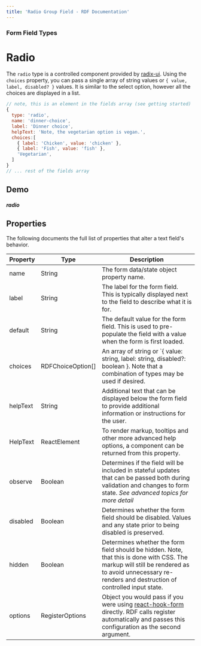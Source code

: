 ```yaml
---
title: 'Radio Group Field - RDF Documentation'
---
```


### Form Field Types

# Radio

The `radio` type is a controlled component provided by [radix-ui](https://www.radix-ui.com/docs/primitives/components/radio-group). Using the `choices` property, you can pass a single array of string values or `{ value, label, disabled? }` values. It is similar to the select option, however all the choices are displayed in a list.

```js
// note, this is an element in the fields array (see getting started)
{
  type: 'radio',
  name: 'dinner-choice',
  label: 'Dinner choice',
  helpText: 'Note, the vegetarian option is vegan.',
  choices:[
    { label: 'Chicken', value: 'chicken' },
    { label: 'Fish', value: 'fish' },
    'Vegetarian',
  ]
}
// ... rest of the fields array

```

## Demo

##### radio


## Properties

The following documents the full list of properties that alter a text field's behavior.

| Property   | Type | Description |
|--|--|--|
| name       | String | The form data/state object property name. |
| label      | String | The label for the form field. This is typically displayed next to the field to describe what it is for. |
| default    | String | The default value for the form field. This is used to pre-populate the field with a value when the form is first loaded.                                                                                                                                                          |
| choices    | RDFChoiceOption[] | An array of string or `{ value: string, label: string, disabled?: boolean }. Note that a combination of types may be used if desired.                                                                                                                                             |
| helpText   | String | Additional text that can be displayed below the form field to provide additional information or instructions for the user.                                                                                                                                                                                                                      |
| HelpText   | ReactElement | To render markup, tooltips and other more advanced help options, a component can be returned from this property.                                                                                                                                                                                              |
| observe    | Boolean | Determines if the field will be included in stateful updates that can be passed both during validation and changes to form state. *See advanced topics for more detail*                                                                                                                                                                                     |
| disabled   | Boolean | Determines whether the form field should be disabled. Values and any state prior to being disabled is preserved.                                                                                                                                                                                   |
| hidden     | Boolean | Determines whether the form field should be hidden. Note, that this is done with CSS. The markup will still be rendered as to avoid unnecessary re-renders and destruction of controlled input state.                                                                                                                    |
| options    | RegisterOptions  | Object you would pass if you were using [react-hook-form](https://react-hook-form.com/api/useform/register) directly. RDF calls register automatically and passes this configuration as the second argument.

